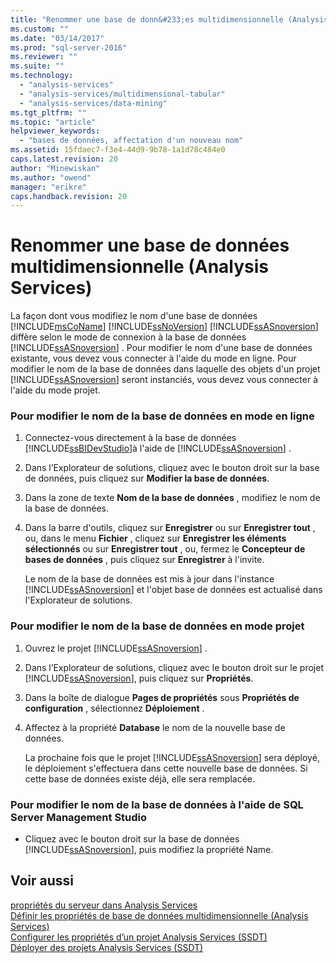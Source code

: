 ```yaml
---
title: "Renommer une base de donn&#233;es multidimensionnelle (Analysis Services) | Microsoft Docs"
ms.custom: ""
ms.date: "03/14/2017"
ms.prod: "sql-server-2016"
ms.reviewer: ""
ms.suite: ""
ms.technology: 
  - "analysis-services"
  - "analysis-services/multidimensional-tabular"
  - "analysis-services/data-mining"
ms.tgt_pltfrm: ""
ms.topic: "article"
helpviewer_keywords: 
  - "bases de données, affectation d'un nouveau nom"
ms.assetid: 15fdaec7-f3e4-44d9-9b78-1a1d78c484e0
caps.latest.revision: 20
author: "Minewiskan"
ms.author: "owend"
manager: "erikre"
caps.handback.revision: 20
---
```

# Renommer une base de donn&#233;es multidimensionnelle (Analysis Services)
  La façon dont vous modifiez le nom d'une base de données [!INCLUDE[msCoName](../../includes/msconame-md.md)] [!INCLUDE[ssNoVersion](../../includes/ssnoversion-md.md)] [!INCLUDE[ssASnoversion](../../includes/ssasnoversion-md.md)] diffère selon le mode de connexion à la base de données [!INCLUDE[ssASnoversion](../../includes/ssasnoversion-md.md)] . Pour modifier le nom d'une base de données existante, vous devez vous connecter à l'aide du mode en ligne. Pour modifier le nom de la base de données dans laquelle des objets d'un projet [!INCLUDE[ssASnoversion](../../includes/ssasnoversion-md.md)] seront instanciés, vous devez vous connecter à l'aide du mode projet.  
  
### Pour modifier le nom de la base de données en mode en ligne  
  
1.  Connectez-vous directement à la base de données [!INCLUDE[ssBIDevStudio](../../includes/ssbidevstudio-md.md)]à l'aide de [!INCLUDE[ssASnoversion](../../includes/ssasnoversion-md.md)] .  
  
2.  Dans l’Explorateur de solutions, cliquez avec le bouton droit sur la base de données, puis cliquez sur **Modifier la base de données**.  
  
3.  Dans la zone de texte **Nom de la base de données** , modifiez le nom de la base de données.  
  
4.  Dans la barre d'outils, cliquez sur **Enregistrer** ou sur **Enregistrer tout** , ou, dans le menu **Fichier** , cliquez sur **Enregistrer les éléments sélectionnés** ou sur **Enregistrer tout** , ou, fermez le **Concepteur de bases de données** , puis cliquez sur **Enregistrer** à l'invite.  
  
     Le nom de la base de données est mis à jour dans l'instance [!INCLUDE[ssASnoversion](../../includes/ssasnoversion-md.md)] et l'objet base de données est actualisé dans l'Explorateur de solutions.  
  
### Pour modifier le nom de la base de données en mode projet  
  
1.  Ouvrez le projet [!INCLUDE[ssASnoversion](../../includes/ssasnoversion-md.md)] .  
  
2.  Dans l’Explorateur de solutions, cliquez avec le bouton droit sur le projet [!INCLUDE[ssASnoversion](../../includes/ssasnoversion-md.md)], puis cliquez sur **Propriétés**.  
  
3.  Dans la boîte de dialogue **Pages de propriétés** sous **Propriétés de configuration** , sélectionnez **Déploiement** .  
  
4.  Affectez à la propriété **Database** le nom de la nouvelle base de données.  
  
     La prochaine fois que le projet [!INCLUDE[ssASnoversion](../../includes/ssasnoversion-md.md)] sera déployé, le déploiement s'effectuera dans cette nouvelle base de données. Si cette base de données existe déjà, elle sera remplacée.  
  
### Pour modifier le nom de la base de données à l'aide de SQL Server Management Studio  
  
-   Cliquez avec le bouton droit sur la base de données [!INCLUDE[ssASnoversion](../../includes/ssasnoversion-md.md)], puis modifiez la propriété Name.  
  
## Voir aussi  
 [propriétés du serveur dans Analysis Services](../../analysis-services/server-properties/server-properties-in-analysis-services.md)   
 [Définir les propriétés de base de données multidimensionnelle &#40;Analysis Services&#41;](../../analysis-services/multidimensional-models/set-multidimensional-database-properties-analysis-services.md)   
 [Configurer les propriétés d’un projet Analysis Services &#40;SSDT&#41;](../../analysis-services/multidimensional-models/configure-analysis-services-project-properties-ssdt.md)   
 [Déployer des projets Analysis Services &#40;SSDT&#41;](../../analysis-services/multidimensional-models/deploy-analysis-services-projects-ssdt.md)  
  
  